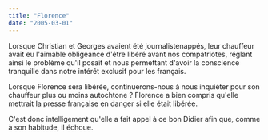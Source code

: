 ```yaml
---
title: "Florence"
date: "2005-03-01"
---
```


Lorsque Christian et Georges avaient été journalistenappés, leur chauffeur avait eu l'aimable obligeance d'être libéré avant nos compatriotes, réglant ainsi le problème qu'il posait et nous permettant d'avoir la conscience tranquille dans notre intérêt exclusif pour les français.

Lorsque Florence sera libérée, continuerons-nous à nous inquiéter pour son chauffeur plus ou moins autochtone ? Florence a bien compris qu'elle mettrait la presse française en danger si elle était libérée.

C'est donc intelligement qu'elle a fait appel à ce bon Didier afin que, comme à son habitude, il échoue.
